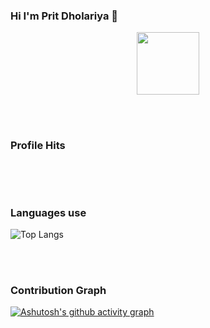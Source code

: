 ### Hi I'm Prit Dholariya 👋

<div id="header" align="center">
  <img src="https://media.giphy.com/media/M9gbBd9nbDrOTu1Mqx/giphy.gif" width="100"/>
</div>

<br></br>

### Profile Hits
<img src="https://komarev.com/ghpvc/?username=pritdholariya&style=flat-square&color=blue" alt=""/>

<br></br>

### Languages use

![Top Langs](https://github-readme-stats.vercel.app/api/top-langs/?username=pritdholariya&theme=tokyonight)

<br></br>

### Contribution Graph

[![Ashutosh's github activity graph](https://github-readme-activity-graph.vercel.app/graph?username=pritdholariya&bg_color=ffcfe9&color=9e4c98&line=9e4c98&point=403d3d&area=true&hide_border=true)](https://github.com/pritdholariya/github-readme-activity-graph)
